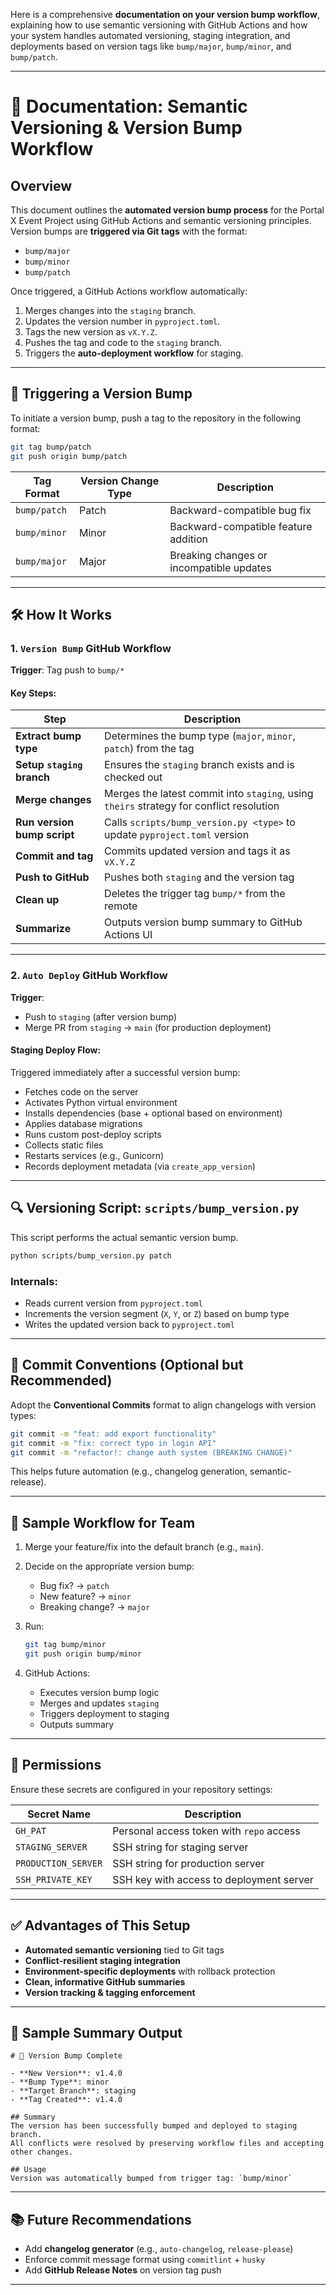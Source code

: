 Here is a comprehensive **documentation on your version bump workflow**, explaining how to use semantic versioning with GitHub Actions and how your system handles automated versioning, staging integration, and deployments based on version tags like `bump/major`, `bump/minor`, and `bump/patch`.

---

# 📘 Documentation: Semantic Versioning & Version Bump Workflow

## Overview

This document outlines the **automated version bump process** for the Portal X Event Project using GitHub Actions and semantic versioning principles. Version bumps are **triggered via Git tags** with the format:

- `bump/major`
- `bump/minor`
- `bump/patch`

Once triggered, a GitHub Actions workflow automatically:

1. Merges changes into the `staging` branch.
2. Updates the version number in `pyproject.toml`.
3. Tags the new version as `vX.Y.Z`.
4. Pushes the tag and code to the `staging` branch.
5. Triggers the **auto-deployment workflow** for staging.

---

## 📌 Triggering a Version Bump

To initiate a version bump, push a tag to the repository in the following format:

```bash
git tag bump/patch
git push origin bump/patch
```

| Tag Format   | Version Change Type | Description                              |
| ------------ | ------------------- | ---------------------------------------- |
| `bump/patch` | Patch               | Backward-compatible bug fix              |
| `bump/minor` | Minor               | Backward-compatible feature addition     |
| `bump/major` | Major               | Breaking changes or incompatible updates |

---

## 🛠 How It Works

### 1. `Version Bump` GitHub Workflow

**Trigger**: Tag push to `bump/*`

#### Key Steps:

| Step                        | Description                                                                              |
| --------------------------- | ---------------------------------------------------------------------------------------- |
| **Extract bump type**       | Determines the bump type (`major`, `minor`, `patch`) from the tag                        |
| **Setup `staging` branch**  | Ensures the `staging` branch exists and is checked out                                   |
| **Merge changes**           | Merges the latest commit into `staging`, using `theirs` strategy for conflict resolution |
| **Run version bump script** | Calls `scripts/bump_version.py <type>` to update `pyproject.toml` version                |
| **Commit and tag**          | Commits updated version and tags it as `vX.Y.Z`                                          |
| **Push to GitHub**          | Pushes both `staging` and the version tag                                                |
| **Clean up**                | Deletes the trigger tag `bump/*` from the remote                                         |
| **Summarize**               | Outputs version bump summary to GitHub Actions UI                                        |

---

### 2. `Auto Deploy` GitHub Workflow

**Trigger**:

- Push to `staging` (after version bump)
- Merge PR from `staging` → `main` (for production deployment)

#### Staging Deploy Flow:

Triggered immediately after a successful version bump:

- Fetches code on the server
- Activates Python virtual environment
- Installs dependencies (base + optional based on environment)
- Applies database migrations
- Runs custom post-deploy scripts
- Collects static files
- Restarts services (e.g., Gunicorn)
- Records deployment metadata (via `create_app_version`)

---

## 🔍 Versioning Script: `scripts/bump_version.py`

This script performs the actual semantic version bump.

```bash
python scripts/bump_version.py patch
```

### Internals:

- Reads current version from `pyproject.toml`
- Increments the version segment (`X`, `Y`, or `Z`) based on bump type
- Writes the updated version back to `pyproject.toml`

---

## 📝 Commit Conventions (Optional but Recommended)

Adopt the **Conventional Commits** format to align changelogs with version types:

```bash
git commit -m "feat: add export functionality"
git commit -m "fix: correct typo in login API"
git commit -m "refactor!: change auth system (BREAKING CHANGE)"
```

This helps future automation (e.g., changelog generation, semantic-release).

---

## 🚀 Sample Workflow for Team

1. Merge your feature/fix into the default branch (e.g., `main`).

2. Decide on the appropriate version bump:

   - Bug fix? → `patch`
   - New feature? → `minor`
   - Breaking change? → `major`

3. Run:

   ```bash
   git tag bump/minor
   git push origin bump/minor
   ```

4. GitHub Actions:

   - Executes version bump logic
   - Merges and updates `staging`
   - Triggers deployment to staging
   - Outputs summary

---

## 🔐 Permissions

Ensure these secrets are configured in your repository settings:

| Secret Name         | Description                              |
| ------------------- | ---------------------------------------- |
| `GH_PAT`            | Personal access token with `repo` access |
| `STAGING_SERVER`    | SSH string for staging server            |
| `PRODUCTION_SERVER` | SSH string for production server         |
| `SSH_PRIVATE_KEY`   | SSH key with access to deployment server |

---

## ✅ Advantages of This Setup

- **Automated semantic versioning** tied to Git tags
- **Conflict-resilient staging integration**
- **Environment-specific deployments** with rollback protection
- **Clean, informative GitHub summaries**
- **Version tracking & tagging enforcement**

---

## 📎 Sample Summary Output

```
# 🚀 Version Bump Complete

- **New Version**: v1.4.0
- **Bump Type**: minor
- **Target Branch**: staging
- **Tag Created**: v1.4.0

## Summary
The version has been successfully bumped and deployed to staging branch.
All conflicts were resolved by preserving workflow files and accepting other changes.

## Usage
Version was automatically bumped from trigger tag: `bump/minor`
```

---

## 📚 Future Recommendations

- Add **changelog generator** (e.g., `auto-changelog`, `release-please`)
- Enforce commit message format using `commitlint` + `husky`
- Add **GitHub Release Notes** on version tag push

---
